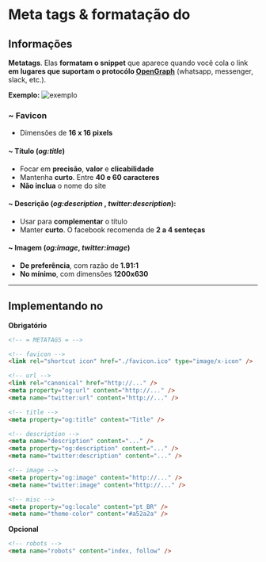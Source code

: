 # Meta tags & formatação do <head>

##  Informações

**Metatags**. Elas **formatam o snippet** que aparece quando você cola o link **em lugares que suportam o protocólo [OpenGraph](https://ogp.me/)** (whatsapp, messenger, slack, etc.).

**Exemplo:**
![exemplo](https://ahrefs.com/blog/wp-content/uploads/2020/01/og-tags-1.png)

### ~ Favicon

- Dimensões de **16 x 16 pixels**

#### ~ Título (_og:title_)

- Focar em **precisão**, **valor** e **clicabilidade**
- Mantenha **curto**. Entre **40 e 60 caracteres**
- **Não inclua** o nome do site

#### ~ Descrição (_og:description_ , _twitter:description_):

- Usar para **complementar** o título
- Manter **curto**. O facebook recomenda de **2 a 4 senteças**

#### ~ Imagem (_og:image_, _twitter:image_)


- **De preferência**, com razão de **1.91:1**
- **No mínimo**, com dimensões **1200x630**

---

## Implementando no <head>

 **Obrigatório**

```html
<!-- = METATAGS = -->

<!-- favicon -->
<link rel="shortcut icon" href="./favicon.ico" type="image/x-icon" />

<!-- url -->
<link rel="canonical" href="http://..." />
<meta property="og:url" content="http://..." />
<meta name="twitter:url" content="http://..." />

<!-- title -->
<meta property="og:title" content="Title" />

<!-- description -->
<meta name="description" content="..." />
<meta property="og:description" content="..." />
<meta name="twitter:description" content="..." />

<!-- image -->
<meta property="og:image" content="http://..." />
<meta name="twitter:image" content="http://..." />

<!-- misc -->
<meta property="og:locale" content="pt_BR" />
<meta name="theme-color" content="#a52a2a" />
```

**Opcional**

```html
<!-- robots -->
<meta name="robots" content="index, follow" />
```
